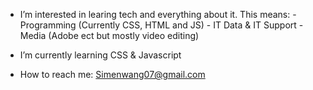 - I’m interested in learing tech and everything about it. This means:
      - Programming (Currently CSS, HTML and JS)
      - IT Data & IT Support
      - Media (Adobe ect but mostly video editing)
  
- I’m currently learning CSS & Javascript
- How to reach me: Simenwang07@gmail.com

